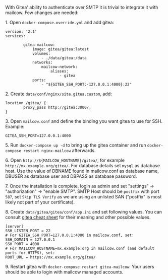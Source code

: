 With Gitea' ability to authenticate over SMTP it is trivial to integrate it with mailcow. Few changes are needed:

1\. Open `docker-compose.override.yml` and add gitea:

```
version: '2.1'
services:

		gitea-mailcow:
			image: gitea/gitea:latest
			volumes:
				- ./data/gitea:/data
			networks:
				mailcow-network:
					aliases:
						- gitea
			ports:
				- "${GITEA_SSH_PORT:-127.0.0.1:4000}:22"
```

2\. Create `data/conf/nginx/site.gitea.custom`, add:
```
location /gitea/ {
		proxy_pass http://gitea:3000/;
}
```

3\. Open `mailcow.conf` and define the binding you want gitea to use for SSH. Example:

```
GITEA_SSH_PORT=127.0.0.1:4000
```

5\. Run `docker-compose up -d` to bring up the gitea container and run `docker-compose restart nginx-mailcow` afterwards.

6\. Open `http://${MAILCOW_HOSTNAME}/gitea/`, for example `http://mx.example.org/gitea/`. For database details set `mysql` as database host. Use the value of DBNAME found in mailcow.conf as database name, DBUSER as database user and DBPASS as database password.

7\. Once the installation is complete, login as admin and set "settings" -> "authorization" -> "enable SMTP". SMTP Host should be `postfix` with port `587`, set `Skip TLS Verify` as we are using an unlisted SAN ("postfix" is most likely not part of your certificate).

8\. Create `data/gitea/gitea/conf/app.ini` and set following values. You can consult [gitea cheat sheet](https://docs.gitea.io/en-us/config-cheat-sheet/) for their meaning and other possible values.

```
[server]
SSH_LISTEN_PORT = 22
# For GITEA_SSH_PORT=127.0.0.1:4000 in mailcow.conf, set:
SSH_DOMAIN = 127.0.0.1
SSH_PORT = 4000
# For MAILCOW_HOSTNAME=mx.example.org in mailcow.conf (and default ports for HTTPS), set:
ROOT_URL = https://mx.example.org/gitea/
```

9\. Restart gitea with `docker-compose restart gitea-mailcow`. Your users should be able to login with mailcow managed accounts.